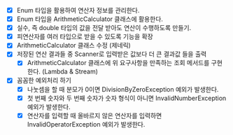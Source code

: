 - [x] Enum 타입을 활용하여 연산자 정보를 관리한다.
- [x] Enum 타입을 ArithmeticCalculator 클래스에 활용한다.
- [x] 실수, 즉 double 타입의 값을 전달 받아도 연산이 수행하도록 만들기.
- [x] 피연산자를 여러 타입으로 받을 수 있도록 기능을 확장
- [x] ArithmeticCalculator 클래스 수정 (제네릭)
- [x] 저장된 연산 결과들 중 Scanner로 입력받은 값보다 더 큰 결과값 들을 출력
  - [x] ArithmeticCalculator 클래스에 위 요구사항을 만족하는 조회 메서드를 구현한다. (Lambda & Stream)
- [x] 꼼꼼한 예외처리 하기
  - [x] 나눗셈을 할 때 분모가 0이면 DivisionByZeroException 예외가 발생한다.
  - [x] 첫 번째 숫자와 두 번째 숫자가 숫자 형식이 아니면 InvalidNumberException 예외가 발생한다.
  - [x] 연산자를 입력할 때 올바르지 않은 연산자를 입력하면 InvalidOperatorException 예외가 발생한다.

